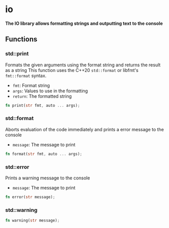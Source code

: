 # io
**The IO library allows formatting strings and outputting text to the console**


## Functions

### std::print

Formats the given arguments using the format string and returns the result as a string
This function uses the C++20 `std::format` or libfmt's `fmt::format` syntax.
- `fmt`: Format string
- `args`: Values to use in the formatting
- `return`: The formatted string


```rust
fn print(str fmt, auto ... args);
```
### std::format

Aborts evaluation of the code immediately and prints a error message to the console
- `message`: The message to print


```rust
fn format(str fmt, auto ... args);
```
### std::error

Prints a warning message to the console
- `message`: The message to print


```rust
fn error(str message);
```
### std::warning


```rust
fn warning(str message);
```
